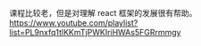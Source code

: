 课程比较老，但是对理解 react 框架的发展很有帮助。
https://www.youtube.com/playlist?list=PL9nxfq1tlKKmTjPWKIriHWAs5FGRrmmgy
